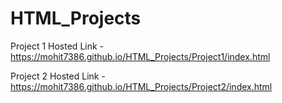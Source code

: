# HTML_Projects
Project 1 Hosted Link - https://mohit7386.github.io/HTML_Projects/Project1/index.html

Project 2 Hosted Link - https://mohit7386.github.io/HTML_Projects/Project2/index.html

